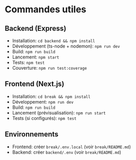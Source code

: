 # Commandes utiles

## Backend (Express)

- Installation: `cd backend && npm install`
- Développement (ts-node + nodemon): `npm run dev`
- Build: `npm run build`
- Lancement: `npm start`
- Tests: `npm test`
- Couverture: `npm run test:coverage`

## Frontend (Next.js)

- Installation: `cd break && npm install`
- Développement: `npm run dev`
- Build: `npm run build`
- Lancement (prévisualisation): `npm run start`
- Tests (si configurés): `npm test`

## Environnements

- Frontend: créer `break/.env.local` (voir `break/README.md`)
- Backend: créer `backend/.env` (voir `break/README.md`)
